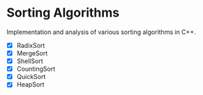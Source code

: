 # Sorting Algorithms

Implementation and analysis of various sorting algorithms in C++.

- [x] RadixSort
- [x] MergeSort
- [x] ShellSort
- [x] CountingSort
- [x] QuickSort
- [x] HeapSort